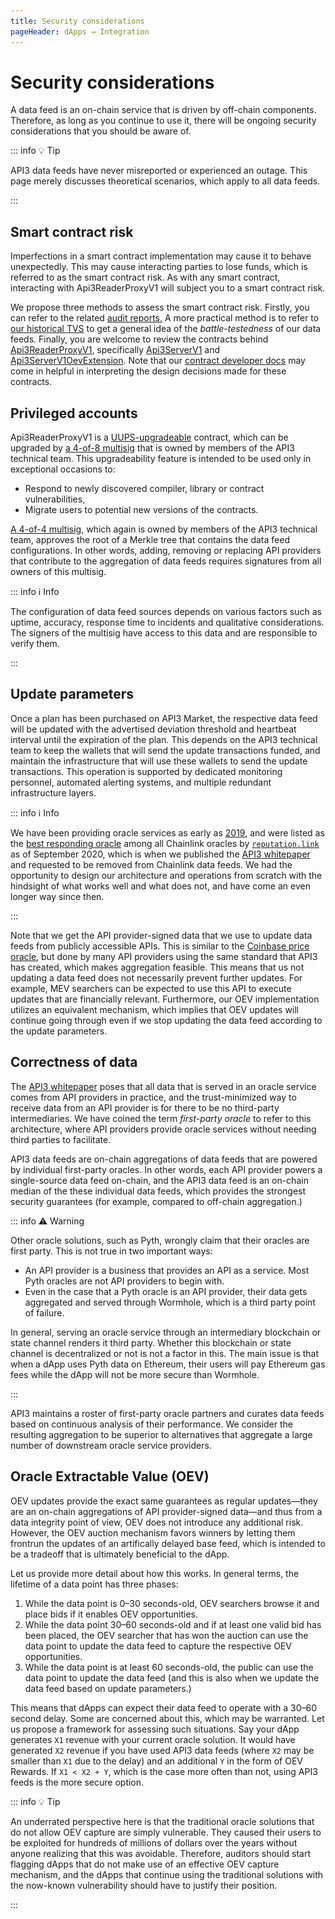 ```yaml
---
title: Security considerations
pageHeader: dApps → Integration
---
```


<PageHeader/>

# Security considerations

A data feed is an on-chain service that is driven by off-chain components.
Therefore, as long as you continue to use it, there will be ongoing security considerations that you should be aware of.

::: info 💡 Tip

API3 data feeds have never misreported or experienced an outage.
This page merely discusses theoretical scenarios, which apply to all data feeds.

:::

## Smart contract risk

Imperfections in a smart contract implementation may cause it to behave unexpectedly.
This may cause interacting parties to lose funds, which is referred to as the smart contract risk.
As with any smart contract, interacting with Api3ReaderProxyV1 will subject you to a smart contract risk.

We propose three methods to assess the smart contract risk.
Firstly, you can refer to the related [audit reports.](https://github.com/api3dao/contracts?tab=readme-ov-file#security)
A more practical method is to refer to [our historical TVS](https://defillama.com/oracles/API3) to get a general idea of the _battle-testedness_ of our data feeds.
Finally, you are welcome to review the contracts behind [Api3ReaderProxyV1](/dapps/integration/contract-integration.md#api3readerproxyv1), specifically [Api3ServerV1](https://github.com/api3dao/contracts/blob/main/contracts/api3-server-v1/Api3ServerV1.sol) and [Api3ServerV1OevExtension](https://github.com/api3dao/contracts/blob/main/contracts/api3-server-v1/Api3ServerV1OevExtension.sol).
Note that our [contract developer docs](https://github.com/api3dao/contracts/tree/main/docs) may come in helpful in interpreting the design decisions made for these contracts.

## Privileged accounts

Api3ReaderProxyV1 is a [UUPS-upgradeable](https://eips.ethereum.org/EIPS/eip-1822) contract, which can be upgraded by [a 4-of-8 multisig](https://github.com/api3dao/contracts/blob/main/data/manager-multisig-metadata.json#L2) that is owned by members of the API3 technical team.
This upgradeability feature is intended to be used only in exceptional occasions to:

- Respond to newly discovered compiler, library or contract vulnerabilities,
- Migrate users to potential new versions of the contracts.

[A 4-of-4 multisig,](https://github.com/api3dao/contracts/blob/main/data/dapi-management-metadata.json#L2) which again is owned by members of the API3 technical team, approves the root of a Merkle tree that contains the data feed configurations.
In other words, adding, removing or replacing API providers that contribute to the aggregation of data feeds requires signatures from all owners of this multisig.

::: info ℹ️ Info

The configuration of data feed sources depends on various factors such as uptime, accuracy, response time to incidents and qualitative considerations.
The signers of the multisig have access to this data and are responsible to verify them.

:::

## Update parameters

Once a plan has been purchased on API3 Market, the respective data feed will be updated with the advertised deviation threshold and heartbeat interval until the expiration of the plan.
This depends on the API3 technical team to keep the wallets that will send the update transactions funded, and maintain the infrastructure that will use these wallets to send the update transactions.
This operation is supported by dedicated monitoring personnel, automated alerting systems, and multiple redundant infrastructure layers.

::: info ℹ️ Info

We have been providing oracle services as early as [2019](https://etherscan.io/txs?a=0x78e76126719715eddf107cd70f3a31dddf31f85a&p=1029), and were listed as the [best responding oracle](/assets/reputation-link.CxhU2iIj.png) among all Chainlink oracles by [`reputation.link`](https://www.google.com/search?q=%22reputation.link%22+chainlink) as of September 2020, which is when we published the [API3 whitepaper](https://github.com/api3dao/api3-whitepaper) and requested to be removed from Chainlink data feeds.
We had the opportunity to design our architecture and operations from scratch with the hindsight of what works well and what does not, and have come an even longer way since then.

<img src="./images/reputation-link.png" style="display: none;">

:::

Note that we get the API provider-signed data that we use to update data feeds from publicly accessible APIs.
This is similar to the [Coinbase price oracle](https://www.coinbase.com/en-tr/blog/introducing-the-coinbase-price-oracle), but done by many API providers using the same standard that API3 has created, which makes aggregation feasible.
This means that us not updating a data feed does not necessarily prevent further updates.
For example, MEV searchers can be expected to use this API to execute updates that are financially relevant.
Furthermore, our OEV implementation utilizes an equivalent mechanism, which implies that OEV updates will continue going through even if we stop updating the data feed according to the update parameters.

## Correctness of data

The [API3 whitepaper](https://github.com/api3dao/api3-whitepaper) poses that all data that is served in an oracle service comes from API providers in practice, and the trust-minimized way to receive data from an API provider is for there to be no third-party intermediaries.
We have coined the term _first-party oracle_ to refer to this architecture, where API providers provide oracle services without needing third parties to facilitate.

API3 data feeds are on-chain aggregations of data feeds that are powered by individual first-party oracles.
In other words, each API provider powers a single-source data feed on-chain, and the API3 data feed is an on-chain median of the these individual data feeds, which provides the strongest security guarantees (for example, compared to off-chain aggregation.)

::: info ⚠️ Warning

Other oracle solutions, such as Pyth, wrongly claim that their oracles are first party.
This is not true in two important ways:

- An API provider is a business that provides an API as a service.
  Most Pyth oracles are not API providers to begin with.
- Even in the case that a Pyth oracle is an API provider, their data gets aggregated and served through Wormhole, which is a third party point of failure.

In general, serving an oracle service through an intermediary blockchain or state channel renders it third party.
Whether this blockchain or state channel is decentralized or not is not a factor in this.
The main issue is that when a dApp uses Pyth data on Ethereum, their users will pay Ethereum gas fees while the dApp will not be more secure than Wormhole.

:::

API3 maintains a roster of first-party oracle partners and curates data feeds based on continuous analysis of their performance.
We consider the resulting aggregation to be superior to alternatives that aggregate a large number of downstream oracle service providers.

## Oracle Extractable Value (OEV)

OEV updates provide the exact same guarantees as regular updates—they are an on-chain aggregations of API provider-signed data—and thus from a data integrity point of view, OEV does not introduce any additional risk.
However, the OEV auction mechanism favors winners by letting them frontrun the updates of an artifically delayed base feed, which is intended to be a tradeoff that is ultimately beneficial to the dApp.

Let us provide more detail about how this works.
In general terms, the lifetime of a data point has three phases:

1. While the data point is 0–30 seconds-old, OEV searchers browse it and place bids if it enables OEV opportunities.
2. While the data point 30–60 seconds-old and if at least one valid bid has been placed, the OEV searcher that has won the auction can use the data point to update the data feed to capture the respective OEV opportunities.
3. While the data point is at least 60 seconds-old, the public can use the data point to update the data feed (and this is also when we update the data feed based on update parameters.)

This means that dApps can expect their data feed to operate with a 30–60 second delay.
Some are concerned about this, which may be warranted.
Let us propose a framework for assessing such situations.
Say your dApp generates `X1` revenue with your current oracle solution.
It would have generated `X2` revenue if you have used API3 data feeds (where `X2` may be smaller than `X1` due to the delay) and an additional `Y` in the form of OEV Rewards.
If `X1 < X2 + Y`, which is the case more often than not, using API3 feeds is the more secure option.

::: info 💡 Tip

An underrated perspective here is that the traditional oracle solutions that do not allow OEV capture are simply vulnerable.
They caused their users to be exploited for hundreds of millions of dollars over the years without anyone realizing that this was avoidable.
Therefore, auditors should start flagging dApps that do not make use of an effective OEV capture mechanism, and the dApps that continue using the traditional solutions with the now-known vulnerability should have to justify their position.

:::
